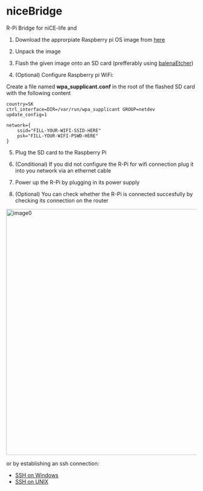 # niceBridge
R-Pi Bridge for niCE-life and 

1. Download the approrpiate Raspberry pi OS image from [here](https://drive.google.com/file/d/1K0vxbE92YBdNHIvUXY_fYMIpTsDKYQPH/view?usp=sharing)

2. Unpack the image

3. Flash the given image onto an SD card (prefferably using [balenaEtcher](https://www.balena.io/etcher/))

4. (Optional) Configure Raspberry pi WiFi:

Create a file named **wpa_supplicant.conf** in the root of the flashed SD card with the following content

```
country=SK
ctrl_interface=DIR=/var/run/wpa_supplicant GROUP=netdev
update_config=1

network={
    ssid="FILL-YOUR-WIFI-SSID-HERE"
    psk="FILL-YOUR-WIFI-PSWD-HERE"
}
```

5. Plug the SD card to the Raspberry Pi

6. (Conditional) If you did not configure the R-Pi for wifi connection plug it into you network via an ethernet cable

7. Power up the R-Pi by plugging in its power supply

8. (Optional) You can check whether the R-Pi is connected succesfully by checking its connection on the router 

<img src="https://i.ibb.co/RNVTdGm/router.png" alt="image0" width="650"/>

or by establishing an ssh connection:

* [SSH on Windows](https://www.raspberrypi.org/documentation/remote-access/ssh/windows10.md)
* [SSH on UNIX](https://www.raspberrypi.org/documentation/remote-access/ssh/unix.md)
